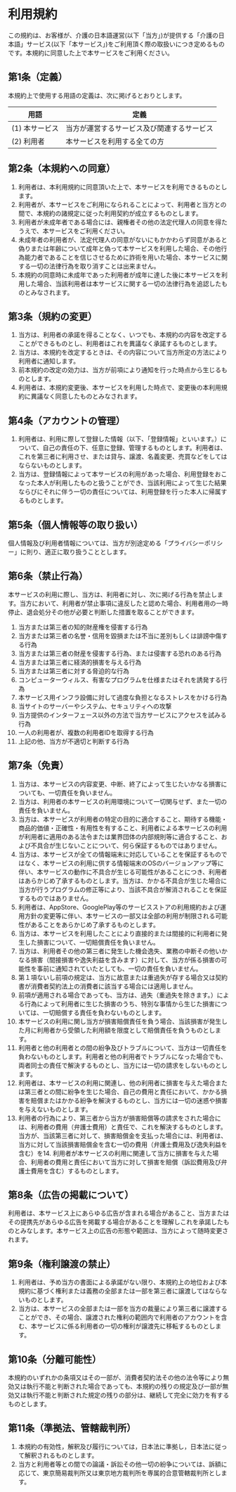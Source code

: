 # 利用規約
この規約は、お客様が、介護の日本語運営(以下「当方」)が提供する「介護の日本語」サービス(以下「本サービス」)をご利用頂く際の取扱いにつき定めるものです。本規約に同意した上で本サービスをご利用ください。

## 第1条（定義）
本規約上で使用する用語の定義は、次に掲げるとおりとします。

|用語|定義|
|---|---|
|(1) 本サービス|当方が運営するサービス及び関連するサービス|
|(2) 利用者|本サービスを利用する全ての方|

## 第2条（本規約への同意）
1. 利用者は、本利用規約に同意頂いた上で、本サービスを利用できるものとします。
2. 利用者が、本サービスをご利用になられることによって、利用者と当方との間で、本規約の諸規定に従った利用契約が成立するものとします。
3. 利用者が未成年者である場合には、親権者その他の法定代理人の同意を得たうえで、本サービスをご利用ください。
4. 未成年者の利用者が、法定代理人の同意がないにもかかわらず同意があると偽りまたは年齢について成年と偽って本サービスを利用した場合、その他行為能力者であることを信じさせるために詐術を用いた場合、本サービスに関する一切の法律行為を取り消すことは出来ません。
5. 本規約の同意時に未成年であった利用者が成年に達した後に本サービスを利用した場合、当該利用者は本サービスに関する一切の法律行為を追認したものとみなされます。

## 第3条（規約の変更）
1. 当方は、利用者の承諾を得ることなく、いつでも、本規約の内容を改定することができるものとし、利用者はこれを異議なく承諾するものとします。
2. 当方は、本規約を改定するときは、その内容について当方所定の方法により利用者に通知します。
3. 前本規約の改定の効力は、当方が前項により通知を行った時点から生じるものとします。
4. 利用者は、本規約変更後、本サービスを利用した時点で、変更後の本利用規約に異議なく同意したものとみなされます。

## 第4条（アカウントの管理）
1. 利用者は、利用に際して登録した情報（以下、「登録情報」といいます。）について、自己の責任の下、任意に登録、管理するものとします。利用者は、これを第三者に利用させ、または貸与、譲渡、名義変更、売買などをしてはならないものとします。
2. 当方は、登録情報によって本サービスの利用があった場合、利用登録をおこなった本人が利用したものと扱うことができ、当該利用によって生じた結果ならびにそれに伴う一切の責任については、利用登録を行った本人に帰属するものとします。

## 第5条（個人情報等の取り扱い）
個人情報及び利用者情報については、当方が別途定める「プライバシーポリシー」に則り、適正に取り扱うこととします。

## 第6条（禁止行為）　
本サービスの利用に際し、当方は、利用者に対し、次に掲げる行為を禁止します。当方において、利用者が禁止事項に違反したと認めた場合、利用者用の一時停止、退会処分その他が必要と判断した措置を取ることができます。 

1. 当方または第三者の知的財産権を侵害する行為
2. 当方または第三者の名誉・信用を毀損または不当に差別もしくは誹謗中傷する行為
3. 当方または第三者の財産を侵害する行為、または侵害する恐れのある行為 
4. 当方または第三者に経済的損害を与える行為
5. 当方または第三者に対する脅迫的な行為
6. コンピューターウィルス、有害なプログラムを仕様またはそれを誘発する行為 
7. 本サービス用インフラ設備に対して過度な負担となるストレスをかける行為 
8. 当サイトのサーバーやシステム、セキュリティへの攻撃 
9. 当方提供のインターフェース以外の方法で当方サービスにアクセスを試みる行為
10. 一人の利用者が、複数の利用者IDを取得する行為
11. 上記の他、当方が不適切と判断する行為

## 第7条（免責）
1. 当方は、本サービスの内容変更、中断、終了によって生じたいかなる損害についても、一切責任を負いません。
2. 当方は、利用者の本サービスの利用環境について一切関与せず、また一切の責任を負いません。
3. 当方は、本サービスが利用者の特定の目的に適合すること、期待する機能・商品的価値・正確性・有用性を有すること、利用者による本サービスの利用が利用者に適用のある法令または業界団体の内部規則等に適合すること、および不具合が生じないことについて、何ら保証するものではありません。
4. 当方は、本サービスが全ての情報端末に対応していることを保証するものではなく、本サービスの利用に供する情報端末のOSのバージョンアップ等に伴い、本サービスの動作に不具合が生じる可能性があることにつき、利用者はあらかじめ了承するものとします。当方は、かかる不具合が生じた場合に当方が行うプログラムの修正等により、当該不具合が解消されることを保証するものではありません。
5. 利用者は、AppStore、GooglePlay等のサービスストアの利用規約および運用方針の変更等に伴い、本サービスの一部又は全部の利用が制限される可能性があることをあらかじめ了承するものとします。
6. 当方は、本サービスを利用したことにより直接的または間接的に利用者に発生した損害について、一切賠償責任を負いません。
7. 当方は、利用者その他の第三者に発生した機会逸失、業務の中断その他いかなる損害（間接損害や逸失利益を含みます）に対して、当方が係る損害の可能性を事前に通知されていたとしても、一切の責任を負いません。
8. 第１項ないし前項の規定は、当方に故意または重過失が存する場合又は契約書が消費者契約法上の消費者に該当する場合には適用しません。
9. 前項が適用される場合であっても、当方は、過失（重過失を除きます。）による行為によって利用者に生じた損害のうち、特別な事情から生じた損害については、一切賠償する責任を負わないものとします。　
10. 本サービスの利用に関し当方が損害賠償責任を負う場合、当該損害が発生した月に利用者から受領した利用額を限度として賠償責任を負うものとします。
11. 利用者と他の利用者との間の紛争及びトラブルについて、当方は一切責任を負わないものとします。利用者と他の利用者でトラブルになった場合でも、両者同士の責任で解決するものとし、当方には一切の請求をしないものとします。
12. 利用者は、本サービスの利用に関連し、他の利用者に損害を与えた場合または第三者との間に紛争を生じた場合、自己の費用と責任において、かかる損害を賠償またはかかる紛争を解決するものとし、当方には一切の迷惑や損害を与えないものとします。
13. 利用者の行為により、第三者から当方が損害賠償等の請求をされた場合には、利用者の費用（弁護士費用）と責任で、これを解決するものとします。当方が、当該第三者に対して、損害賠償金を支払った場合には、利用者は、当方に対して当該損害賠償金を含む一切の費用（弁護士費用及び逸失利益を含む）を14. 利用者が本サービスの利用に関連して当方に損害を与えた場合、利用者の費用と責任において当方に対して損害を賠償（訴訟費用及び弁護士費用を含む）するものとします。

## 第8条（広告の掲載について）
利用者は、本サービス上にあらゆる広告が含まれる場合があること、当方またはその提携先があらゆる広告を掲載する場合があることを理解しこれを承諾したものとみなします。本サービス上の広告の形態や範囲は、当方によって随時変更されます。

## 第9条（権利譲渡の禁止）
1. 利用者は、予め当方の書面による承諾がない限り、本規約上の地位および本規約に基づく権利または義務の全部または一部を第三者に譲渡してはならないものとします。
2. 当方は、本サービスの全部または一部を当方の裁量により第三者に譲渡することができ、その場合、譲渡された権利の範囲内で利用者のアカウントを含む、本サービスに係る利用者の一切の権利が譲渡先に移転するものとします。

## 第10条（分離可能性）
本規約のいずれかの条項又はその一部が、消費者契約法その他の法令等により無効又は執行不能と判断された場合であっても、本規約の残りの規定及び一部が無効又は執行不能と判断された規定の残りの部分は、継続して完全に効力を有するものとします。

## 第11条（準拠法、管轄裁判所）
1. 本規約の有効性，解釈及び履行については，日本法に準拠し，日本法に従って解釈されるものとします。
2. 当方と利用者等との間での論議・訴訟その他一切の紛争については、訴額に応じて、東京簡易裁判所又は東京地方裁判所を専属的合意管轄裁判所とします。

